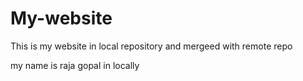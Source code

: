 # My-website

This is my website in local repository and mergeed with remote repo  

my name is raja gopal in locally
